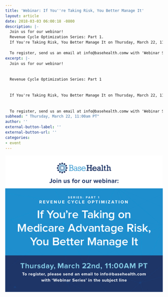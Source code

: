 ```yaml
---
title: 'Webinar: If You''re Taking Risk, You Better Manage It'
layout: article
date: 2018-03-03 06:00:18 -0800
description: |-
  Join us for our webinar!
  Revenue Cycle Optimization Series: Part 1.
  If You're Taking Risk, You Better Manage It on Thursday, March 22, 11:00am PT.

  To register, send us an email at info@basehealth.comw with 'Webinar Series' in the subject line
excerpt: |-
  Join us for our webinar!


  Revenue Cycle Optimization Series: Part 1


  If You're Taking Risk, You Better Manage It on Thursday, March 22, 11:00am PT


  To register, send us an email at info@basehealth.comw with 'Webinar Series' in the subject line
subhead: " Thursday, March 22, 11:00am PT"
author: ''
external-button-label: ''
external-button-url: ''
categories:
- event
---
```

![](/uploads/2018/03/05/webinar_22mar2018.png)